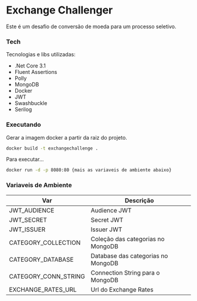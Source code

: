 # Exchange Challenger

Este é um desafio de conversão de moeda para um processo seletivo.

### Tech

Tecnologias e libs utilizadas:

* .Net Core 3.1
* Fluent Assertions
* Polly
* MongoDB
* Docker
* JWT
* Swashbuckle
* Serilog

### Executando

Gerar a imagem docker a partir da raiz do projeto.

```sh
docker build -t exchangechallenge .
```

Para executar...

```sh
docker run -d -p 8080:80 {mais as variaveis de ambiente abaixo}
```

### Variaveis de Ambiente


| Var | Descrição |
| ------ | ------ |
| JWT_AUDIENCE | Audience JWT |
| JWT_SECRET | Secret JWT |
| JWT_ISSUER | Issuer JWT |
| CATEGORY_COLLECTION | Coleção das categorias no MongoDB |
| CATEGORY_DATABASE | Database das categorias no MongoDB |
| CATEGORY_CONN_STRING | Connection String para o MongoDB |
| EXCHANGE_RATES_URL | Url do Exchange Rates | 